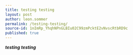 ```yaml
---
title: testing testing
layout: post
author: leon.sommer
permalink: /testing-testing/
source-id: 1nImRp_YhqhNPnGLBIu02C99zmPcktE2vNvscRtbRD9c
published: true
---
```

**_testing testing_**

